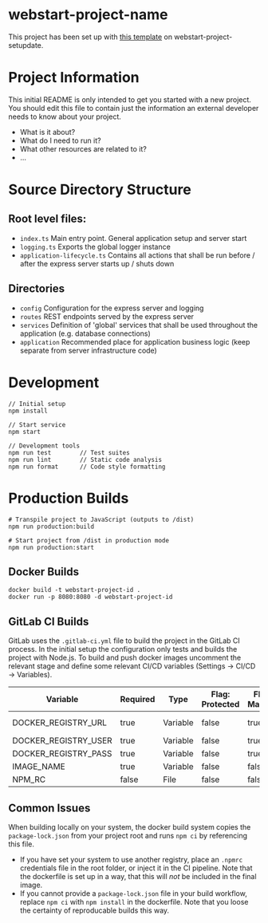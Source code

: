 # webstart-project-name
This project has been set up with [this template](webstart-template-url) on webstart-project-setupdate.

# Project Information
This initial README is only intended to get you started with a new project. 
You should edit this file to contain just the information an external developer needs to know about your project.
- What is it about?
- What do I need to run it?
- What other resources are related to it?
- ...

# Source Directory Structure
## Root level files:
- `index.ts` Main entry point. General application setup and server start
- `logging.ts` Exports the global logger instance
- `application-lifecycle.ts` Contains all actions that shall be run before / after the express server starts up / shuts down

## Directories
- `config` Configuration for the express server and logging
- `routes` REST endpoints served by the express server
- `services` Definition of 'global' services that shall be used throughout the application (e.g. database connections)
- `application` Recommended place for application business logic (keep separate from server infrastructure code)

# Development
```
// Initial setup
npm install

// Start service
npm start

// Development tools
npm run test        // Test suites
npm run lint        // Static code analysis
npm run format      // Code style formatting
```

# Production Builds
```
# Transpile project to JavaScript (outputs to /dist)
npm run production:build

# Start project from /dist in production mode
npm run production:start
```

## Docker Builds
```
docker build -t webstart-project-id .
docker run -p 8080:8080 -d webstart-project-id
```

## GitLab CI Builds
GitLab uses the `.gitlab-ci.yml` file to build the project in the GitLab CI process. In the initial setup the configuration only tests and builds the project with Node.js.
To build and push docker images uncomment the relevant stage and define some relevant CI/CD variables (Settings -> CI/CD -> Variables).


| Variable | Required | Type | Flag: Protected | Flag: Masked | Example |
| ----------- | ----------- | ----------- | ----------- | ----------- | ----------- |
| DOCKER_REGISTRY_URL | true | Variable | false | true | registry.my-organization.com:4445 |
| DOCKER_REGISTRY_USER | true | Variable | false | true | username |
| DOCKER_REGISTRY_PASS | true | Variable | false | true | password |
| IMAGE_NAME | true | Variable | false | false | webstart-project-id |
| NPM_RC | false | File | false | false | registry=https://registry.npmjs.org |

## Common Issues
When building locally on your system, the docker build system copies the `package-lock.json` from your project root and runs `npm ci` by referencing this file. 
- If you have set your system to use another registry, place an `.npmrc` credentials file in the root folder, or inject it in the CI pipeline. Note that the dockerfile is set up in a way, that this will *not* be included in the final image.
- If you cannot provide a `package-lock.json` file in your build workflow, replace `npm ci` with `npm install` in the dockerfile. Note that you loose the certainty of reproducable builds this way.
